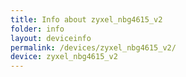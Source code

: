 ```yaml
---
title: Info about zyxel_nbg4615_v2
folder: info
layout: deviceinfo
permalink: /devices/zyxel_nbg4615_v2/
device: zyxel_nbg4615_v2
---
```

